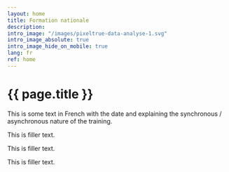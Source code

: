 ```yaml
---
layout: home
title: Formation nationale
description:
intro_image: "/images/pixeltrue-data-analyse-1.svg"
intro_image_absolute: true
intro_image_hide_on_mobile: true
lang: fr
ref: home
---
```


# {{ page.title }}

This is some text in French with the date and explaining the synchronous / asynchronous nature of the training.


This is filler text.

This is filler text.

This is filler text.
